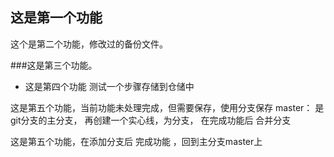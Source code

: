 ## 这是第一个功能


这个是第二个功能，修改过的备份文件。


###这是第三个功能。


+ 这是第四个功能 测试一个步骤存储到仓储中

这是第五个功能，当前功能未处理完成，但需要保存，使用分支保存
master： 是git分支的主分支，
再创建一个实心线，为分支，
在完成功能后 合并分支


这是第五个功能，在添加分支后  完成功能 ，回到主分支master上